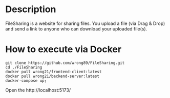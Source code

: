 # Description
FileSharing is a website for sharing files.
You upload a file (via Drag & Drop) and send a link to anyone who can download your uploaded file(s).

# How to execute via Docker
```
git clone https://github.com/wrong89/FileSharing.git
cd ./FileSharing
docker pull wrong21/frontend-client:latest
docker pull wrong21/backend-server:latest
docker-compose up;
``` 
Open the http://localhost:5173/
